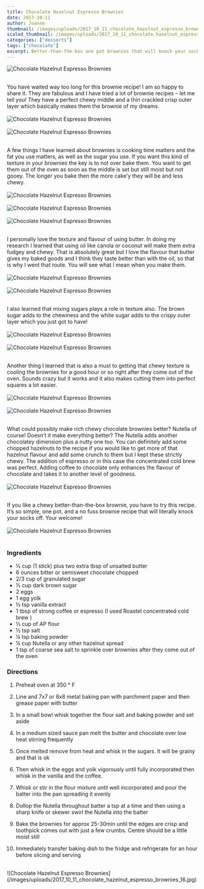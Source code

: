 ```yaml
---
title: Chocolate Hazelnut Espresso Brownies
date: 2017-10-11
author: Joanne
thumbnail: /images/uploads/2017_10_11_chocolate_hazelnut_espresso_brownies_1.jpg
scaled_thumbnail: /images/uploads/2017_10_11_chocolate_hazelnut_espresso_brownies_0.jpg
categories: ["desserts"]
tags: ["chocolate"]
excerpt: Better-than-the-box one pot brownies that will knock your socks off!
---
```


![Chocolate Hazelnut Espresso Brownies](/images/uploads/2017_10_11_chocolate_hazelnut_espresso_brownies_2.jpg)
<br>
<br>

You have waited way too long for this brownie recipe! I am so happy to share it. They are fabulous and I have tried a lot of brownie recipes &ndash; let me tell you! They have a perfect chewy middle and a thin crackled crisp outer layer which basically makes them the brownie of my dreams.
<br>
<br>
![Chocolate Hazelnut Espresso Brownies](/images/uploads/2017_10_11_chocolate_hazelnut_espresso_brownies_3.jpg)
<br>
<br>
![Chocolate Hazelnut Espresso Brownies](/images/uploads/2017_10_11_chocolate_hazelnut_espresso_brownies_4.jpg)
<br>
<br>

A few things I have learned about brownies is cooking time matters and the fat you use matters, as well as the sugar you use. If you want this kind of texture in your brownies the key is to not over bake them.  You want to get them out of the oven as soon as the middle is set but still moist but not gooey.  The longer you bake then the more cake’y they will be and less chewy.
<br>
<br>
![Chocolate Hazelnut Espresso Brownies](/images/uploads/2017_10_11_chocolate_hazelnut_espresso_brownies_5.jpg)
<br>
<br>
![Chocolate Hazelnut Espresso Brownies](/images/uploads/2017_10_11_chocolate_hazelnut_espresso_brownies_6.jpg)
<br>
<br>
![Chocolate Hazelnut Espresso Brownies](/images/uploads/2017_10_11_chocolate_hazelnut_espresso_brownies_7.jpg)
<br>
<br>

I personally love the texture and flavour of using butter. In doing my research I learned that using oil like canola or coconut will make them extra fudgey and chewy. That is absolutely great but I love the flavour that butter gives my baked goods and I think they taste better than with the oil, so that is why I went that route.  You will see what I mean when you make them.
<br>
<br>
![Chocolate Hazelnut Espresso Brownies](/images/uploads/2017_10_11_chocolate_hazelnut_espresso_brownies_8.jpg)
<br>
<br>
![Chocolate Hazelnut Espresso Brownies](/images/uploads/2017_10_11_chocolate_hazelnut_espresso_brownies_9.jpg)
<br>
<br>

I also learned that mixing sugars plays a role in texture also.  The brown sugar adds to the chewiness and the white sugar adds to the crispy outer layer which you just got to have!
<br>
<br>
![Chocolate Hazelnut Espresso Brownies](/images/uploads/2017_10_11_chocolate_hazelnut_espresso_brownies_10.jpg)
<br>
<br>
![Chocolate Hazelnut Espresso Brownies](/images/uploads/2017_10_11_chocolate_hazelnut_espresso_brownies_11.jpg)
<br>
<br>

Another thing I learned that is also a must to getting that chewy texture is cooling the brownies for a good hour or so right after they come out of the oven. Sounds crazy but it works and it also makes cutting them into perfect squares a lot easier.
<br>
<br>
![Chocolate Hazelnut Espresso Brownies](/images/uploads/2017_10_11_chocolate_hazelnut_espresso_brownies_12.jpg)
<br>
<br>
![Chocolate Hazelnut Espresso Brownies](/images/uploads/2017_10_11_chocolate_hazelnut_espresso_brownies_13.jpg)
<br>
<br>

What could possibly make rich chewy chocolate brownies better? Nutella of course! Doesn’t it make everything better? The Nutella adds another chocolatey dimension plus a nutty one too.  You can definitely add some chopped hazelnuts to the recipe if you would like to get more of that hazelnut flavour and add some crunch to them but I kept these strictly chewy. The addition of espresso or in this case the concentrated cold brew was perfect. Adding coffee to chocolate only enhances the flavour of chocolate and takes it to another level of goodness.
<br>
<br>
![Chocolate Hazelnut Espresso Brownies](/images/uploads/2017_10_11_chocolate_hazelnut_espresso_brownies_14.jpg)
<br>
<br>

If you like a chewy better-than-the-box brownie, you have to try this recipe. It’s so simple, one pot, and a no fuss brownie recipe that will literally knock your socks off. Your welcome!
<br>
<br>
![Chocolate Hazelnut Espresso Brownies](/images/uploads/2017_10_11_chocolate_hazelnut_espresso_brownies_15.jpg)
<br>
<br>

### Ingredients

* &frac12; cup (1 stick) plus two extra tbsp of unsalted butter
* 6 ounces bitter or semisweet chocolate chopped
* 2/3 cup of granulated sugar
* &frac12; cup dark brown sugar
* 2 eggs
* 1 egg yolk
* &frac12; tsp vanilla extract
* 1 tbsp of strong coffee or espresso (I used Roastel concentrated cold brew )
* &frac12; cup of AP flour
* &frac12; tsp salt
* &frac14; tsp baking powder
* &frac14; cup Nutella or any other hazelnut spread
* 1 tsp of coarse sea salt to sprinkle over brownies after they come out of the oven

### Directions

1. Preheat oven at 350 &deg; F

1. Line and 7x7 or 8x8 metal baking pan with parchment paper and then grease paper with butter

1. In a small bowl whisk together the flour salt and baking powder and set aside

1. In a medium sized sauce pan melt the butter and chocolate over low heat stirring frequently

1. Once melted remove from heat and whisk in the sugars.  It will be grainy and that is ok

1. Then whisk in the eggs and yolk vigorously until fully incorporated then whisk in the vanilla and the coffee.

1. Whisk or stir in the flour mixture until well incorporated and pour the batter into the pan spreading it evenly

1. Dollop the Nutella throughout batter a tsp at a time and then using a sharp knife or skewer swirl the Nutella into the batter

1. Bake the brownies for approx 25-30min until the edges are crisp and toothpick comes out with just a few crumbs. Centre should be a little moist still

1. Immediately transfer baking dish to the fridge and refrigerate for an hour before slicing and serving

<br>
![Chocolate Hazelnut Espresso Brownies](/images/uploads/2017_10_11_chocolate_hazelnut_espresso_brownies_16.jpg)
